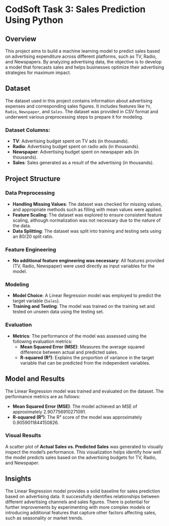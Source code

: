 # CodSoft Task 3: Sales Prediction Using Python

## Overview

This project aims to build a machine learning model to predict sales based on advertising expenditure across different platforms, such as TV, Radio, and Newspapers. By analyzing advertising data, the objective is to develop a model that forecasts sales and helps businesses optimize their advertising strategies for maximum impact.

## Dataset

The dataset used in this project contains information about advertising expenses and corresponding sales figures. It includes features like `TV`, `Radio`, `Newspaper`, and `Sales`. The dataset was provided in CSV format and underwent various preprocessing steps to prepare it for modeling.

### Dataset Columns:
- **TV**: Advertising budget spent on TV ads (in thousands).
- **Radio**: Advertising budget spent on radio ads (in thousands).
- **Newspaper**: Advertising budget spent on newspaper ads (in thousands).
- **Sales**: Sales generated as a result of the advertising (in thousands).

## Project Structure

### Data Preprocessing

- **Handling Missing Values**: The dataset was checked for missing values, and appropriate methods such as filling with mean values were applied.
- **Feature Scaling**: The dataset was explored to ensure consistent feature scaling, although normalization was not necessary due to the nature of the data.
- **Data Splitting**: The dataset was split into training and testing sets using an 80/20 split ratio.

### Feature Engineering

- **No additional feature engineering was necessary**: All features provided (TV, Radio, Newspaper) were used directly as input variables for the model.

### Modeling

- **Model Choice**: A Linear Regression model was employed to predict the target variable (`Sales`).
- **Training and Testing**: The model was trained on the training set and tested on unseen data using the testing set.

### Evaluation

- **Metrics**: The performance of the model was assessed using the following evaluation metrics:
  - **Mean Squared Error (MSE)**: Measures the average squared difference between actual and predicted sales.
  - **R-squared (R²)**: Explains the proportion of variance in the target variable that can be predicted from the independent variables.

## Model and Results

The Linear Regression model was trained and evaluated on the dataset. The performance metrics are as follows:

- **Mean Squared Error (MSE)**: The model achieved an MSE of approximately 2.907756910271091.
- **R-squared (R²)**: The R² score of the model was approximately 0.9059011844150826.

### Visual Results

A scatter plot of **Actual Sales vs. Predicted Sales** was generated to visually inspect the model’s performance. This visualization helps identify how well the model predicts sales based on the advertising budgets for TV, Radio, and Newspaper.

## Insights

The Linear Regression model provides a solid baseline for sales prediction based on advertising data. It successfully identifies relationships between different advertising channels and sales figures. There is potential for further improvements by experimenting with more complex models or introducing additional features that capture other factors affecting sales, such as seasonality or market trends.
